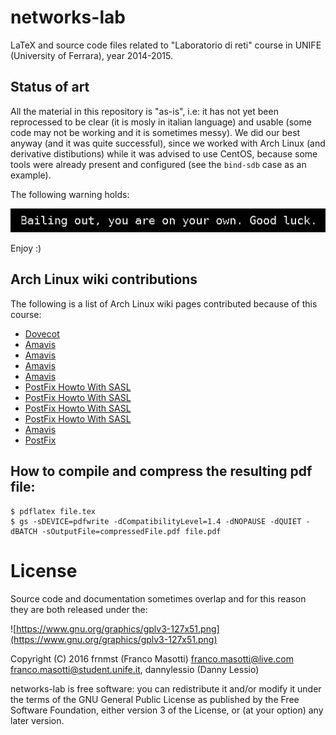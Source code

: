 # networks-lab

LaTeX and source code files related to "Laboratorio di reti" course in UNIFE 
(University of Ferrara), year 2014-2015.

## Status of art

All the material in this repository is "as-is", i.e: it has not yet been 
reprocessed to be clear (it is mosly in italian language) and usable (some code 
may not be working and it is sometimes messy). We did our best anyway (and it 
was quite successful), since we worked with Arch Linux (and derivative 
distibutions) while it was advised to use CentOS, because some tools were 
already present and configured (see the `bind-sdb` case as an example).

The following warning holds:

![message.jpg](message.jpg)

Enjoy :)

## Arch Linux wiki contributions

The following is a list of Arch Linux wiki pages contributed because of this 
course:

- [Dovecot](https://wiki.archlinux.org/index.php?title=Dovecot&diff=prev&oldid=370632)
- [Amavis](https://wiki.archlinux.org/index.php?title=Amavis&diff=prev&oldid=370822)
- [Amavis](https://wiki.archlinux.org/index.php?title=Amavis&diff=prev&oldid=370850)
- [Amavis](https://wiki.archlinux.org/index.php?title=Amavis&diff=prev&oldid=370909)
- [Amavis](https://wiki.archlinux.org/index.php?title=Amavis&diff=prev&oldid=371074)
- [PostFix Howto With SASL](https://wiki.archlinux.org/index.php?title=PostFix_Howto_With_SASL&diff=prev&oldid=371426)
- [PostFix Howto With SASL](https://wiki.archlinux.org/index.php?title=PostFix_Howto_With_SASL&diff=prev&oldid=371433)
- [PostFix Howto With SASL](https://wiki.archlinux.org/index.php?title=PostFix_Howto_With_SASL&diff=prev&oldid=371435)
- [PostFix Howto With SASL](https://wiki.archlinux.org/index.php?title=PostFix_Howto_With_SASL&diff=prev&oldid=371769)
- [Amavis](https://wiki.archlinux.org/index.php?title=Amavis&diff=prev&oldid=371770)
- [PostFix](https://wiki.archlinux.org/index.php?title=Postfix&diff=prev&oldid=371771)

## How to compile and compress the resulting pdf file:


    $ pdflatex file.tex
    $ gs -sDEVICE=pdfwrite -dCompatibilityLevel=1.4 -dNOPAUSE -dQUIET -dBATCH -sOutputFile=compressedFile.pdf file.pdf

# License

Source code and documentation sometimes overlap and for this reason they are 
both released under the:

![https://www.gnu.org/graphics/gplv3-127x51.png](https://www.gnu.org/graphics/gplv3-127x51.png)


Copyright (C) 2016 frnmst (Franco Masotti) <franco.masotti@live.com>
<franco.masotti@student.unife.it>, dannylessio (Danny Lessio)

networks-lab is free software: you can redistribute it and/or modify
it under the terms of the GNU General Public License as published by
the Free Software Foundation, either version 3 of the License, or
(at your option) any later version.

